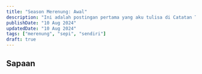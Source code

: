 ```yaml
---
title: "Season Merenung: Awal"
description: "Ini adalah postingan pertama yang aku tulisa di Catatan Terpencilku"
publishDate: "10 Aug 2024"
updatedDate: "10 Aug 2024"
tags: ["merenung", "sepi", "sendiri"]
draft: true
---
```


## Sapaan
